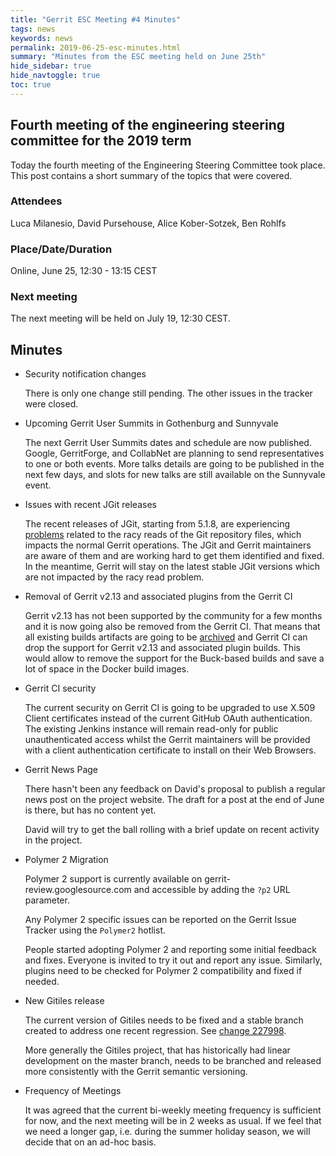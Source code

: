 ```yaml
---
title: "Gerrit ESC Meeting #4 Minutes"
tags: news
keywords: news
permalink: 2019-06-25-esc-minutes.html
summary: "Minutes from the ESC meeting held on June 25th"
hide_sidebar: true
hide_navtoggle: true
toc: true
---
```


## Fourth meeting of the engineering steering committee for the 2019 term

Today the fourth meeting of the Engineering Steering Committee took
place. This post contains a short summary of the topics that were
covered.

### Attendees

Luca Milanesio, David Pursehouse, Alice Kober-Sotzek, Ben Rohlfs

### Place/Date/Duration

Online, June 25, 12:30 - 13:15 CEST

### Next meeting

The next meeting will be held on July 19, 12:30 CEST.

## Minutes

* Security notification changes

  There is only one change still pending. The other issues in the tracker
  were closed.

* Upcoming Gerrit User Summits in Gothenburg and Sunnyvale

  The next Gerrit User Summits dates and schedule are now published. Google,
  GerritForge, and CollabNet are planning to send representatives to one or
  both events. More talks details are going to be published in the next few
  days, and slots for new talks are still available on the Sunnyvale event.

* Issues with recent JGit releases

  The recent releases of JGit, starting from 5.1.8, are experiencing
  [problems](https://bugs.eclipse.org/bugs/show_bug.cgi?id=548188)
  related to the racy reads of the Git repository files, which impacts the
  normal Gerrit operations. The JGit and Gerrit maintainers are aware of them
  and are working hard to get them identified and fixed. In the meantime,
  Gerrit will stay on the latest stable JGit versions which are not impacted
  by the racy read problem.

* Removal of Gerrit v2.13 and associated plugins from the Gerrit CI

  Gerrit v2.13 has not been supported by the community for a few months and it
  is now going also be removed from the Gerrit CI. That means that all existing
  builds artifacts are going to be [archived](https://archive-ci.gerritforge.com/)
  and Gerrit CI can drop the support for Gerrit v2.13 and associated plugin builds.
  This would allow to remove the support for the Buck-based builds and save a lot
  of space in the Docker build images.

* Gerrit CI security

  The current security on Gerrit CI is going to be upgraded to use X.509 Client
  certificates instead of the current GitHub OAuth authentication. The existing
  Jenkins instance will remain read-only for public unauthenticated access whilst
  the Gerrit maintainers will be provided with a client authentication
  certificate to install on their Web Browsers.

* Gerrit News Page

  There hasn't been any feedback on David's proposal to publish a regular news
  post on the project website. The draft for a post at the end of June is there,
  but has no content yet.

  David will try to get the ball rolling with a brief update on recent activity
  in the project.

* Polymer 2 Migration

  Polymer 2 support is currently available on gerrit-review.googlesource.com and
  accessible by adding the `?p2` URL parameter.

  Any Polymer 2 specific issues can be reported on the Gerrit Issue Tracker using
  the `Polymer2` hotlist.

  People started adopting Polymer 2 and reporting some initial feedback and fixes.
  Everyone is invited to try it out and report any issue. Similarly, plugins need
  to be checked for Polymer 2 compatibility and fixed if needed.

* New Gitiles release

  The current version of Gitiles needs to be fixed and a stable branch created to
  address one recent regression. See
  [change 227998](https://gerrit-review.googlesource.com/c/gitiles/+/227998).

  More generally the Gitiles project, that has historically had linear development
  on the master branch, needs to be branched and released more consistently with
  the Gerrit semantic versioning.

* Frequency of Meetings

  It was agreed that the current bi-weekly meeting frequency is sufficient for
  now, and the next meeting will be in 2 weeks as usual. If we feel that we need
  a longer gap, i.e. during the summer holiday season, we will decide that on
  an ad-hoc basis.
